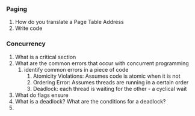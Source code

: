 ### Paging
1. How do you translate a Page Table Address
2. Write code 
### Concurrency
1.  What is a critical section
2. What are the common errors that occur with concurrent programming
	1. identify common errors in a piece of code
		1. Atomicity Violations: Assumes code is atomic when it is not
		2. Ordering Error: Assumes threads are running in a certain order
		3. Deadlock: each thread is waiting for the other - a cyclical wait
3. What do flags ensure
4. What is a deadlock? What are the conditions for a deadlock?
5. 